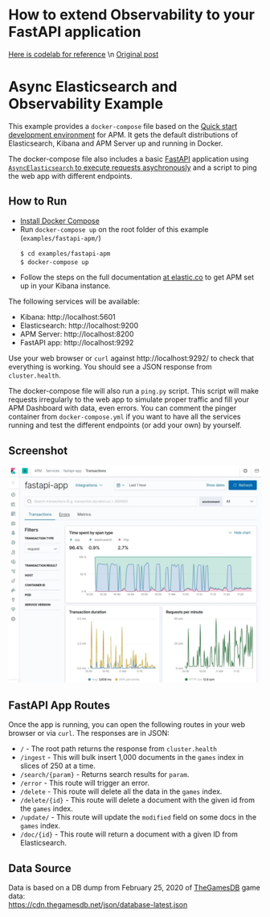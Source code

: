 # How to extend Observability to your FastAPI application
<a href = "https://codelabs-preview.appspot.com/?file_id=1HMyhetRZGkjQvGWFVoHMlZYIh5aIxuT3Fdy8t7izdtA#0">Here is codelab for reference</a>
\n
<a href = "https://github.com/elastic/elasticsearch-py/tree/main/examples/fastapi-apm">Original post</a>


# Async Elasticsearch and Observability Example

This example provides a `docker-compose` file based on
the [Quick start development environment](https://www.elastic.co/guide/en/apm/get-started/current/quick-start-overview.html)
for APM. It gets the default distributions of Elasticsearch,
Kibana and APM Server up and running in Docker.

The docker-compose file also includes a basic [FastAPI](https://fastapi.tiangolo.com/) application using
[`AsyncElasticsearch` to execute requests asychronously](https://elasticsearch-py.readthedocs.io/en/master/async.html)
and a script to ping the web app with different endpoints.

## How to Run

- [Install Docker Compose](https://docs.docker.com/compose/install/)
- Run `docker-compose up` on the root folder of this example (`examples/fastapi-apm/`)
  ```bash
  $ cd examples/fastapi-apm
  $ docker-compose up
  ```
- Follow the steps on the full documentation [at elastic.co](https://www.elastic.co/guide/en/apm/get-started/current/quick-start-overview.html)
  to get APM set up in your Kibana instance.

The following services will be available:

- Kibana:              http://localhost:5601
- Elasticsearch:       http://localhost:9200
- APM Server:          http://localhost:8200
- FastAPI app:         http://localhost:9292

Use your web browser or `curl` against http://localhost:9292/ to check that
everything is working. You should see a JSON response from `cluster.health`.

The docker-compose file will also run a `ping.py` script.
This script will make requests irregularly to the web app to simulate
proper traffic and fill your APM Dashboard with data, even errors.
You can comment the pinger container from `docker-compose.yml` if you want
to have all the services running and test the different endpoints (or add your own)
by yourself.

## Screenshot

![Kibana APM Dashboard](screenshot.jpg)

## FastAPI App Routes

Once the app is running, you can open the following routes in your web browser or via `curl`. The responses are in JSON:

* `/` - The root path returns the response from `cluster.health`
* `/ingest` - This will bulk insert 1,000 documents in the `games` index in slices of 250 at a time.
* `/search/{param}` - Returns search results for `param`.
* `/error` - This route will trigger an error.
* `/delete` - This route will delete all the data in the `games` index.
* `/delete/{id}` - This route will delete a document with the given id from the `games` index.
* `/update/` - This route will update the `modified` field on some docs in the `games` index.
* `/doc/{id}` - This route will return a document with a given ID from Elasticsearch.

## Data Source

Data is based on a DB dump from February 25, 2020 of [TheGamesDB](https://thegamesdb.net/) game data:  
https://cdn.thegamesdb.net/json/database-latest.json
